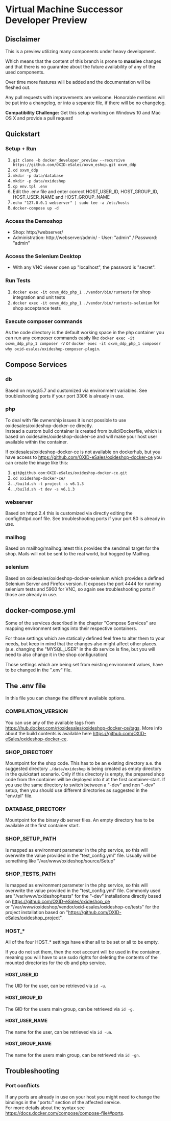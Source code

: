 # Virtual Machine Successor Developer Preview

## Disclaimer

This is a preview utilizing many components under heavy development.

Which means that the content of this branch is prone to **massive** changes and that there is no guarantee about the future availability of any of the used components.

Over time more features will be added and the documentation will be fleshed out.

Any pull requests with improvements are welcome. Honorable mentions will be put into a changelog, or into a separate file, if there will be no changelog.

**Compatibility Challenge:** Get this setup working on Windows 10 and Mac OS X and provide a pull request!

## Quickstart

### Setup + Run

1) `git clone -b docker_developer_preview --recursive https://github.com/OXID-eSales/oxvm_eshop.git oxvm_ddp`
1) `cd oxvm_ddp`
1) `mkdir -p data/database`
1) `mkdir -p data/oxideshop`
1) `cp env.tpl .env`
1) Edit the .env file and enter correct HOST_USER_ID, HOST_GROUP_ID, HOST_USER_NAME and HOST_GROUP_NAME
1) `echo "127.0.0.1 webserver" | sudo tee -a /etc/hosts`
1) `docker-compose up -d`

### Access the Demoshop

* Shop: http://webserver/
* Administration: http://webserver/admin/ - User: "admin" / Password: "admin"

### Access the Selenium Desktop

* With any VNC viewer open up "localhost", the password is "secret".

### Run Tests

1) `docker exec -it oxvm_ddp_php_1 ./vendor/bin/runtests` for shop integration and unit tests
1) `docker exec -it oxvm_ddp_php_1 ./vendor/bin/runtests-selenium` for shop acceptance tests

### Execute composer commands

As the code directory is the default working space in the php container you can run any composer commands easily like `docker exec -it oxvm_ddp_php_1 composer -V` or `docker exec -it oxvm_ddp_php_1 composer why oxid-esales/oxideshop-composer-plugin`.

## Compose Services

### db

Based on mysql:5.7 and customized via environment variables.
See troubleshooting ports if your port 3306 is already in use. 

### php

To deal with file ownership issues it is not possible to use oxidesales/oxideshop-docker-ce directly.<br>
Instead a custom build container is created from build/Dockerfile, which is based on oxidesales/oxideshop-docker-ce and will make your host user available within the container.

If oxidesales/oxideshop-docker-ce is not available on dockerhub, but you have access to https://github.com/OXID-eSales/oxideshop-docker-ce you can create the image like this:
1) `git@github.com:OXID-eSales/oxideshop-docker-ce.git`
1) `cd oxideshop-docker-ce/`
1) `./build.sh -t project -s v6.1.3`
1) `./build.sh -t dev -s v6.1.3`

### webserver

Based on httpd:2.4 this is customized via directly editing the config/httpd.conf file.
See troubleshooting ports if your port 80 is already in use.

### mailhog

Based on mailhog/mailhog:latest this provides the sendmail target for the shop.
Mails will not be sent to the real world, but hogged by Mailhog.

### selenium

Based on oxidesales/oxideshop-docker-selenium which provides a defined Selenium Server and Firefox version.
It exposes the port 4444 for running selenium tests and 5900 for VNC, so again see troubleshooting ports if those are already in use.

## docker-compose.yml

Some of the services described in the chapter "Compose Services" are mapping environment settings into their respective containers.

For those settings which are statically defined feel free to alter them to your needs, but keep in mind that the changes also might affect other places. (a.e. changing the "MYSQL_USER" in the db service is fine, but you will need to also change it in the shop configuration)

Those settings which are being set from existing environment values, have to be changed in the ".env" file.

## The .env file

In this file you can change the different available options.

### COMPILATION_VERSION

You can use any of the available tags from https://hub.docker.com/r/oxidesales/oxideshop-docker-ce/tags.
More info about the build contents is available here https://github.com/OXID-eSales/oxideshop-docker-ce.

### SHOP_DIRECTORY

Mountpoint for the shop code. This has to be an existing directory a.e. the suggested directory `./data/oxideshop` is being created as empty directory in the quickstart scenario.
Only if this directory is empty, the prepared shop code from the container will be deployed into it at the first container-start.
If you use the same directory to switch between a "-dev" and non "-dev" setup, then you should use different directories as suggested in the "env.tpl" file.

### DATABASE_DIRECTORY

Mountpoint for the binary db server files. An empty directory has to be available at the first container start.

### SHOP_SETUP_PATH

Is mapped as environment parameter in the php service, so this will overwrite the value provided in the "test_config.yml" file.
Usually will be something like "/var/www/oxideshop/source/Setup"

### SHOP_TESTS_PATH
Is mapped as environment parameter in the php service, so this will overwrite the value provided in the "test_config.yml" file.
Commonly used are "/var/www/oxideshop/tests" for the "-dev" installations directly based on https://github.com/OXID-eSales/oxideshop_ce<br>
or "/var/www/oxideshop/vendor/oxid-esales/oxideshop-ce/tests" for the project installation based on "https://github.com/OXID-eSales/oxideshop_project".

### HOST_*

All of the four HOST_* settings have either all to be set or all to be empty.

If you do not set them, then the root account will be used in the container, meaning you will have to use sudo rights for deleting the contents of the mounted directories for the db and php service. 

#### HOST_USER_ID

The UID for the user, can be retrieved via `id -u`.

#### HOST_GROUP_ID

The GID for the users main group, can be retrieved via `id -g`.

#### HOST_USER_NAME

The name for the user, can be retrieved via `id -un`.

#### HOST_GROUP_NAME

The name for the users main group, can be retrieved via `id -gn`.

## Troubleshooting

### Port conflicts

If any ports are already in use on your host you might need to change the bindings in the "ports:" section of the affected service. <br>
For more details about the syntax see https://docs.docker.com/compose/compose-file/#ports.